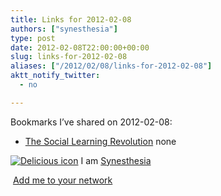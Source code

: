 ```yaml
---
title: Links for 2012-02-08
authors: ["synesthesia"]
type: post
date: 2012-02-08T22:00:00+00:00
slug: links-for-2012-02-08 
aliases: ["/2012/02/08/links-for-2012-02-08"]
aktt_notify_twitter:
  - no

---
```

Bookmarks I&#8217;ve shared on 2012-02-08:

  * [The Social Learning Revolution][1] 
    none</li> </ul> 
    
    <p class="deliciouslink">
      <a href="https://del.icio.us/synesthesia" title="See all my bookmarks on del.icio.us"><img src="https://www.synesthesia.co.uk/images/deliciousicon.jpg" alt="Delicious icon" /></a>&nbsp;I am <a href="https://del.icio.us/synesthesia" title="See all my bookmarks on del.icio.us">Synesthesia</a>
    </p>
    
    <p class="deliciouslink">
      <a href="https://del.icio.us/network?add=synesthesia" title="Add me to your del.icio.us network"><img src="https://www.synesthesia.co.uk/images/add.gif" alt="" /></a>&nbsp;<a href="https://del.icio.us/network?add=synesthesia" title="Add me to your del.icio.us network">Add me to your network</a>
    </p>

 [1]: https://c4lpt.co.uk/library/janes-articles-and-presentations/the-social-learning-revolution